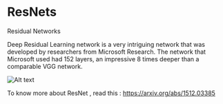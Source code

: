 # ResNets
Residual Networks

Deep Residual Learning network is a very intriguing network that was developed by researchers from Microsoft Research.
The network that Microsoft used had 152 layers, an impressive 8 times deeper than a comparable VGG network.

![Alt text](https://github.com/papajijaat/ResNets/blob/master/ResNEt.jpg "ResNet")

To know more about ResNet , read this : https://arxiv.org/abs/1512.03385 
